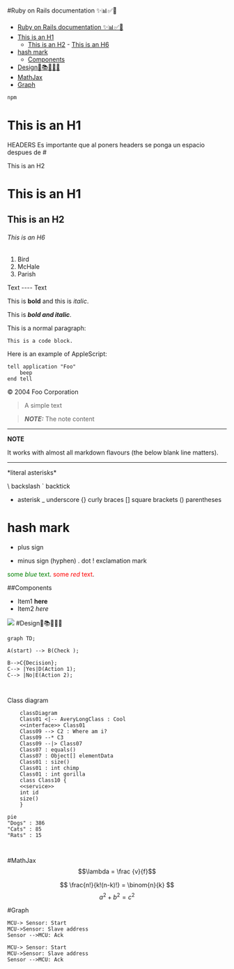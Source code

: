 #Ruby on Rails documentation ✨📊✅🔺



<!-- @import "[TOC]" {cmd="toc" depthFrom=1 depthTo=6 orderedList=false} -->

<!-- code_chunk_output -->

- [Ruby on Rails documentation ✨📊✅🔺](#ruby-on-rails-documentation)
- [This is an H1](#this-is-an-h1)
  - [This is an H2](#this-is-an-h2)
          - [This is an H6](#this-is-an-h6)
- [hash mark](#hash-mark)
  - [Components](#components)
- [Design📌📚🔴🔺🔷](#design)
- [MathJax](#mathjax)
- [Graph](#graph)

<!-- /code_chunk_output -->

```bash
npm

```
This is an H1
=============


HEADERS
Es importante que al poners headers se ponga un espacio despues de # 

This is an H2
# This is an H1

## This is an H2

###### This is an H6



<ol>
<li>Bird</li>
<li>McHale</li>
<li>Parish</li>
</ol>
Text
<!-- blank line -->
----
<!-- blank line -->
Text

This is **bold** and this is _italic_.

This is ***bold and italic***.

<p>This is a normal paragraph:</p>

<pre><code>This is a code block.
</code></pre>
<p>Here is an example of AppleScript:</p>

<pre><code>tell application "Foo"
    beep
end tell
</code></pre>


<div class="footer">
        &copy; 2004 Foo Corporation
    </div>


>A simple text


> **_NOTE:_**  The note content
---
**NOTE**

It works with almost all markdown flavours (the below blank line matters).

---

\*literal asterisks\*

\   backslash
`   backtick
*   asterisk
_   underscore
{}  curly braces
[]  square brackets
()  parentheses
#   hash mark
+	plus sign
-	minus sign (hyphen)
.   dot
!   exclamation mark

<span style="color:green">some *blue* text</span>.
<span style="color:red">some *red* text</span>.

##Components
- Item1 **here**
- Item2 *here*

![](ruby.png)
#Design📌📚🔴🔺🔷

```mermaid
graph TD;

A(start) --> B(Check );

B-->C{Decision};
C--> |Yes|D(Action 1);
C--> |No|E(Action 2);



```
Class diagram
```mermaid
    classDiagram
    Class01 <|-- AveryLongClass : Cool
    <<interface>> Class01
    Class09 --> C2 : Where am i?
    Class09 --* C3
    Class09 --|> Class07
    Class07 : equals()
    Class07 : Object[] elementData
    Class01 : size()
    Class01 : int chimp
    Class01 : int gorilla
    class Class10 {
    <<service>>
    int id
    size()
    }
```

```mermaid
pie
"Dogs" : 386
"Cats" : 85
"Rats" : 15



```
#MathJax
$$\lambda = \frac {v}{f}$$

$$
\frac{n!}{k!(n-k)!} = \binom{n}{k}
$$
$$a^2 + b^2 = c^2$$

#Graph
```sequence
MCU-> Sensor: Start
MCU->Sensor: Slave address
Sensor -->MCU: Ack

```

```sequence {theme= "hand}
MCU-> Sensor: Start
MCU->Sensor: Slave address
Sensor -->MCU: Ack

